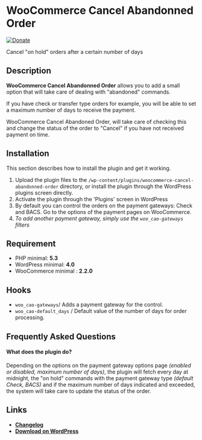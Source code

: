 # WooCommerce Cancel Abandonned Order 
[![Donate](https://img.shields.io/badge/Donate-PayPal-green.svg)](https://www.paypal.me/rvola)

Cancel "on hold" orders after a certain number of days

## Description

**WooCommerce Cancel Abandonned Order** allows you to add a small option that will take care of dealing with "abandoned" commands.

If you have check or transfer type orders for example, you will be able to set a maximum number of days to receive the payment.

WooCommerce Cancel Abandoned Order, will take care of checking this and change the status of the order to "Cancel" if you have not received payment on time.

## Installation

This section describes how to install the plugin and get it working.

1. Upload the plugin files to the `/wp-content/plugins/woocommerce-cancel-abandonned-order` directory, or install the plugin through the WordPress plugins screen directly.
1. Activate the plugin through the 'Plugins' screen in WordPress
1. By default you can control the orders on the payment gateways: Check and BACS. Go to the options of the payment pages on WooCommerce.
1. *To add another payment gateway, simply use the `woo_cao-gateways` filters*

## Requirement

* PHP minimal: **5.3**
* WordPress minimal: **4.0**
* WooCommerce minimal : **2.2.0**

## Hooks
* `woo_cao-gateways`/ Adds a payment gateway for the control.
* `woo_cao-default_days` / Default value of the number of days for order processing.

## Frequently Asked Questions

#### What does the plugin do?

Depending on the options on the payment gateway options page *(enabled or disabled, maximum number of days)*, the plugin will fetch every day at midnight, the "on hold" commands with the payment gateway type *(default Check, BACS)* and if the maximum number of days indicated and exceeded, the system will take care to update the status of the order.

## Links

* [**Changelog**](https://github.com/rvola/woocommerce-cancel-abandonned-order/blob/master/CHANGELOG.md)
* [**Download on WordPress**](https://wordpress.org/plugins/woocommerce-cancel-abandonned-order/)
